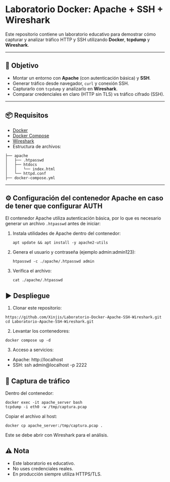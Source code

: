 # Laboratorio Docker: Apache + SSH + Wireshark

Este repositorio contiene un laboratorio educativo para demostrar cómo capturar y analizar tráfico HTTP y SSH utilizando **Docker**, **tcpdump** y **Wireshark**.

---

## 🚀 Objetivo

- Montar un entorno con **Apache** (con autenticación básica) y **SSH**.  
- Generar tráfico desde navegador, `curl` y conexión SSH.  
- Capturarlo con `tcpdump` y analizarlo en **Wireshark**.  
- Comparar credenciales en claro (HTTP sin TLS) vs tráfico cifrado (SSH).  

---

## 📦 Requisitos

- [Docker](https://docs.docker.com/get-docker/)  
- [Docker Compose](https://docs.docker.com/compose/install/)  
- [Wireshark](https://www.wireshark.org/download.html)
- Estructura de archivos:

```
├── apache
│   ├── .htpasswd
│   ├── htdocs
│   │   └── index.html
│   └── httpd.conf   
├── docker-compose.yml
```

---

## ⚙️ Configuración del contenedor Apache en caso de tener que configurar AUTH

El contenedor Apache utiliza autenticación básica, por lo que es necesario generar un archivo `.htpasswd` antes de iniciar:

1. Instala utilidades de Apache dentro del contenedor:  

   `apt update && apt install -y apache2-utils`
   
2. Genera el usuario y contraseña (ejemplo admin:admin123):
   
   `htpasswd -c ./apache/.htpasswd admin`

3. Verifica el archivo:
   
   `cat ./apache/.htpasswd`

 ## ▶️ Despliegue

 1. Clonar este repositorio:

   `https://github.com/Xinjis/Laboratorio-Docker-Apache-SSH-Wireshark.git`
   `cd Laboratorio-Apache-SSH-Wireshark.git`

 2. Levantar los contenedores:

   `docker compose up -d`

 3. Acceso a servicios:
 - Apache: http://localhost
 - SSH: ssh admin@localhost -p 2222

## 📡 Captura de tráfico

Dentro del contenedor:

```
docker exec -it apache_server bash
tcpdump -i eth0 -w /tmp/captura.pcap
```
Copiar el archivo al host:

`docker cp apache_server:/tmp/captura.pcap .`

Este se debe abrir con Wireshark para el análisis.

## ⚠️ Nota

- Este laboratorio es educativo.
- No uses credenciales reales.
- En producción siempre utiliza HTTPS/TLS.

